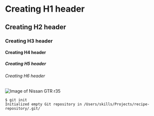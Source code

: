 # Creating H1 header 
## Creating H2 header
### Creating H3 header
#### Creating H4 header
##### Creating H5 header
###### Creating H6 header

![Image of Nissan GTR r35](https://external-content.duckduckgo.com/iu/?u=https%3A%2F%2Ftse2.mm.bing.net%2Fth%3Fid%3DOIP.NgthLt8PkRPGRjij8KBAAAHaFR%26pid%3DApi&f=1&ipt=c09f63cd57697cd7930ba5dd23d3c21ea87cc0287b1c19e9460246200c56b0e8&ipo=images)


```
$ git init
Initialized empty Git repository in /Users/skills/Projects/recipe-repository/.git/
```
